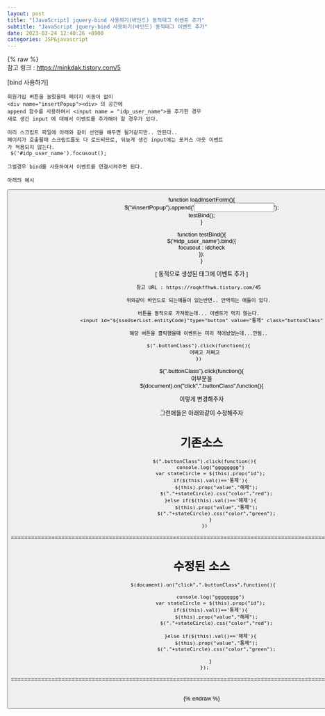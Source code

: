 ```yaml
---  
layout: post  
title: "[JavaScript] jquery-bind 사용하기(바인드) 동적태그 이벤트 추가"  
subtitle: "JavaScript jquery-bind 사용하기(바인드) 동적태그 이벤트 추가"  
date: 2023-03-24 12:40:26 +0900  
categories: JSP&javascript  
---  
```

{% raw %}  
참고 링크 : https://minkdak.tistory.com/5  
  
[bind 사용하기]  
  
	회원가입 버튼을 눌렀을때 페이지 이동이 없이  
	<div name="insertPopup"><div> 의 공간에  
	append 함수를 사용하여서 <input name = "idp_user_name">을 추가한 경우  
	새로 생긴 input 에 대해서 이벤트를 추가해야 할 경우가 있다.  
  
	미리 스크립트 파일에 아래와 같이 선언을 해두면 될거같지만.. 안된다..  
	페이지가 호출될때 스크립트들도 다 로드되므로, 뒤늦게 생긴 input에는 포커스 아웃 이벤트가 적용되지 않는다.  
	 $('#idp_user_name').focusout();  
  
	그럴경우 bind를 사용하여서 이벤트를 연결시켜주면 된다.  
  
	아래의 예시  
  
<html>  
	<body>  
		<button value="회원가입" onclick="loadInsertForm">  
	<body>  
<html>  
  
function loadInsertForm(){  
	$("#insertPopup").append('<input name = "idp_user_name">');  
	testBind();  
}  
  
function testBind(){  
	$('#idp_user_name').bind({  
        focusout : idcheck  
    });  
}  
  
[ 동적으로 생성된 태그에 이벤트 추가 ]  
  
	참고 URL : https://roqkffhwk.tistory.com/45  
  
	위와같이 바인드로 되는애들이 있는반면.. 안먹히는 애들이 있다.  
  
	버튼을 동적으로 가져왔는데... 이벤트가 먹지 않는다.  
		<input id="${ssoUserList.entityCode}"type="button" value="통제" class="buttonClass" >  
  
	해당 버튼을 클릭했을때 이벤트는 미리 적어놨었는데...안됨..  
  
	$(".buttonClass").click(function(){  
		어쩌고 저쩌고  
	})  
  
$(".buttonClass").click(function(){  
이부분을  
 $(document).on("click",".buttonClass",function(){  
  
이렇게 변경해주자  
  
그런애들은 아래와같이 수정해주자  
  
기존소스  
=================================================================================================================  
		$(".buttonClass").click(function(){  
            console.log("gggggggg")  
            var stateCircle = $(this).prop("id");  
            if($(this).val()=='통제'){  
                $(this).prop("value","해제");  
                $("."+stateCircle).css("color","red");  
            }else if($(this).val()=='해제'){  
                $(this).prop("value","통제");  
                $("."+stateCircle).css("color","green");  
            }  
        })  
  
=================================================================================================================  
  
수정된 소스  
=================================================================================================================  
       $(document).on("click",".buttonClass",function(){  
  
            console.log("gggggggg")  
            var stateCircle = $(this).prop("id");  
            if($(this).val()=='통제'){  
                $(this).prop("value","해제");  
                $("."+stateCircle).css("color","red");  
  
            }else if($(this).val()=='해제'){  
                $(this).prop("value","통제");  
                $("."+stateCircle).css("color","green");  
  
            }  
        });  
  
=================================================================================================================  
  
                                                                                                                                                                                                                                                                                                                                                                                                                                                                                                                                                                                                                                                                                                                                                                                                                                                                                                                                                                                                                                                                                                                                                                                                                                                                                                                                                                                                                                                                                                                                                                                                                                                                                                                                                                                                                                                                                                                                                                                                                                                                                                                                                                                                                                                                                                                                                                                                                                                                                                                                                                                          
{% endraw %}